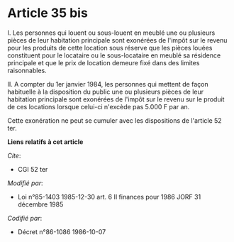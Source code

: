 # Article 35 bis

I. Les personnes qui louent ou sous-louent en meublé une ou plusieurs pièces de leur habitation principale sont exonérées de
l'impôt sur le revenu pour les produits de cette location sous réserve que les pièces louées constituent pour le locataire ou
le sous-locataire en meublé sa résidence principale et que le prix de location demeure fixé dans des limites raisonnables.

II. A compter du 1er janvier 1984, les personnes qui mettent de façon habituelle à la disposition du public une ou plusieurs
pièces de leur habitation principale sont exonérées de l'impôt sur le revenu sur le produit de ces locations lorsque celui-ci
n'excède pas 5.000 F par an.

Cette exonération ne peut se cumuler avec les dispositions de l'article 52 ter.

**Liens relatifs à cet article**

_Cite_:

  - CGI 52 ter

_Modifié par_:

  - Loi n°85-1403 1985-12-30 art. 6 II finances pour 1986 JORF 31 décembre 1985

_Codifié par_:

  - Décret n°86-1086 1986-10-07
